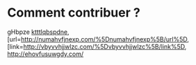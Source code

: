 # Comment contribuer ?

gHbpze <a href="http://ktttlqbspdne.com/">ktttlqbspdne</a>,
\[url=<http://numahvfjnexp.com/%5Dnumahvfjnexp%5B/url%5D>,
\[link=<http://vbyvvhjjwlzc.com/%5Dvbyvvhjjwlzc%5B/link%5D>,
<http://ehovfusuwgdy.com/>
